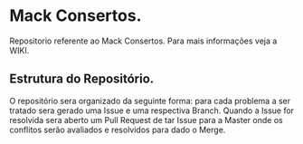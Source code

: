 # Mack Consertos.

Repositorio referente ao Mack Consertos. Para mais informações veja a WIKI.

## Estrutura do Repositório.

O repositório sera organizado da seguinte forma: para cada problema a ser tratado sera gerado uma Issue e uma respectiva Branch. Quando a Issue for resolvida sera aberto um Pull Request de tar Issue para a Master onde os conflitos serão avaliados e resolvidos para dado o Merge.
